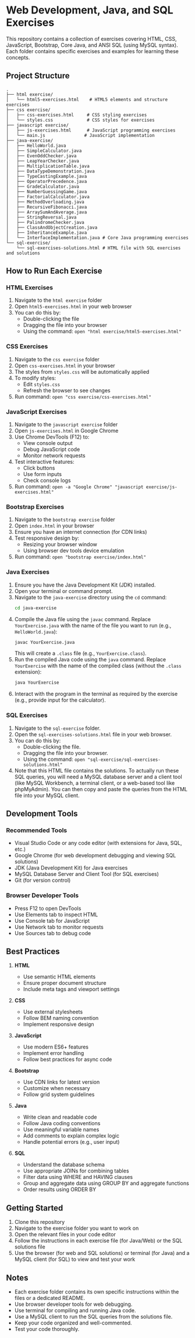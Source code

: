 # Web Development, Java, and SQL Exercises

This repository contains a collection of exercises covering HTML, CSS, JavaScript, Bootstrap, Core Java, and ANSI SQL (using MySQL syntax). Each folder contains specific exercises and examples for learning these concepts.

## Project Structure

```
.
├── html exercise/
│   └── html5-exercises.html    # HTML5 elements and structure exercises
├── css exercise/
│   ├── css-exercises.html     # CSS styling exercises
│   └── styles.css             # CSS styles for exercises
├── javascript exercise/
│   ├── js-exercises.html      # JavaScript programming exercises
│   └── main.js               # JavaScript implementation
├── java-exercise/
│   ├── HelloWorld.java
│   ├── SimpleCalculator.java
│   ├── EvenOddChecker.java
│   ├── LeapYearChecker.java
│   ├── MultiplicationTable.java
│   ├── DataTypeDemonstration.java
│   ├── TypeCastingExample.java
│   ├── OperatorPrecedence.java
│   ├── GradeCalculator.java
│   ├── NumberGuessingGame.java
│   ├── FactorialCalculator.java
│   ├── MethodOverloading.java
│   ├── RecursiveFibonacci.java
│   ├── ArraySumAndAverage.java
│   ├── StringReversal.java
│   ├── PalindromeChecker.java
│   ├── ClassAndObjectCreation.java
│   ├── InheritanceExample.java
│   └── InterfaceImplementation.java # Core Java programming exercises
└── sql-exercise/
    └── sql-exercises-solutions.html # HTML file with SQL exercises and solutions
```

## How to Run Each Exercise

### HTML Exercises
1. Navigate to the `html exercise` folder
2. Open `html5-exercises.html` in your web browser
3. You can do this by:
   - Double-clicking the file
   - Dragging the file into your browser
   - Using the command: `open "html exercise/html5-exercises.html"`

### CSS Exercises
1. Navigate to the `css exercise` folder
2. Open `css-exercises.html` in your browser
3. The styles from `styles.css` will be automatically applied
4. To modify styles:
   - Edit `styles.css`
   - Refresh the browser to see changes
5. Run command: `open "css exercise/css-exercises.html"`

### JavaScript Exercises
1. Navigate to the `javascript exercise` folder
2. Open `js-exercises.html` in Google Chrome
3. Use Chrome DevTools (F12) to:
   - View console output
   - Debug JavaScript code
   - Monitor network requests
4. Test interactive features:
   - Click buttons
   - Use form inputs
   - Check console logs
5. Run command: `open -a "Google Chrome" "javascript exercise/js-exercises.html"`

### Bootstrap Exercises
1. Navigate to the `bootstrap exercise` folder
2. Open `index.html` in your browser
3. Ensure you have an internet connection (for CDN links)
4. Test responsive design by:
   - Resizing your browser window
   - Using browser dev tools device emulation
5. Run command: `open "bootstrap exercise/index.html"`

### Java Exercises
1. Ensure you have the Java Development Kit (JDK) installed.
2. Open your terminal or command prompt.
3. Navigate to the `java-exercise` directory using the `cd` command:
   ```bash
   cd java-exercise
   ```
4. Compile the Java file using the `javac` command. Replace `YourExercise.java` with the name of the file you want to run (e.g., `HelloWorld.java`):
   ```bash
   javac YourExercise.java
   ```
   This will create a `.class` file (e.g., `YourExercise.class`).
5. Run the compiled Java code using the `java` command. Replace `YourExercise` with the name of the compiled class (without the `.class` extension):
   ```bash
   java YourExercise
   ```
6. Interact with the program in the terminal as required by the exercise (e.g., provide input for the calculator).

### SQL Exercises
1. Navigate to the `sql-exercise` folder.
2. Open the `sql-exercises-solutions.html` file in your web browser.
3. You can do this by:
   - Double-clicking the file.
   - Dragging the file into your browser.
   - Using the command: `open "sql-exercise/sql-exercises-solutions.html"`
4. Note that this HTML file contains the solutions. To actually run these SQL queries, you will need a MySQL database server and a client tool (like MySQL Workbench, a terminal client, or a web-based tool like phpMyAdmin). You can then copy and paste the queries from the HTML file into your MySQL client.

## Development Tools

### Recommended Tools
- Visual Studio Code or any code editor (with extensions for Java, SQL, etc.)
- Google Chrome (for web development debugging and viewing SQL solutions)
- JDK (Java Development Kit) for Java exercises
- MySQL Database Server and Client Tool (for SQL exercises)
- Git (for version control)

### Browser Developer Tools
- Press F12 to open DevTools
- Use Elements tab to inspect HTML
- Use Console tab for JavaScript
- Use Network tab to monitor requests
- Use Sources tab to debug code

## Best Practices

1. **HTML**
   - Use semantic HTML elements
   - Ensure proper document structure
   - Include meta tags and viewport settings

2. **CSS**
   - Use external stylesheets
   - Follow BEM naming convention
   - Implement responsive design

3. **JavaScript**
   - Use modern ES6+ features
   - Implement error handling
   - Follow best practices for async code

4. **Bootstrap**
   - Use CDN links for latest version
   - Customize when necessary
   - Follow grid system guidelines

5. **Java**
   - Write clean and readable code
   - Follow Java coding conventions
   - Use meaningful variable names
   - Add comments to explain complex logic
   - Handle potential errors (e.g., user input)

6. **SQL**
   - Understand the database schema
   - Use appropriate JOINs for combining tables
   - Filter data using WHERE and HAVING clauses
   - Group and aggregate data using GROUP BY and aggregate functions
   - Order results using ORDER BY

## Getting Started

1. Clone this repository
2. Navigate to the exercise folder you want to work on
3. Open the relevant files in your code editor
4. Follow the instructions in each exercise file (for Java/Web) or the SQL solutions file
5. Use the browser (for web and SQL solutions) or terminal (for Java) and a MySQL client (for SQL) to view and test your work

## Notes

- Each exercise folder contains its own specific instructions within the files or a dedicated README.
- Use browser developer tools for web debugging.
- Use terminal for compiling and running Java code.
- Use a MySQL client to run the SQL queries from the solutions file.
- Keep your code organized and well-commented.
- Test your code thoroughly.